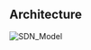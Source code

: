 ## Architecture

![SDN_Model](https://user-images.githubusercontent.com/67199007/177311653-c8f5bb78-faf1-466a-a605-f61049013ba4.png)


